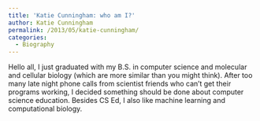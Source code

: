 ```yaml
---
title: 'Katie Cunningham: who am I?'
author: Katie Cunningham
permalink: /2013/05/katie-cunningham/
categories:
  - Biography
---
```

Hello all, I just graduated with my B.S. in computer science and molecular and cellular biology (which are more similar than you might think). After too many late night phone calls from scientist friends who can&#8217;t get their programs working, I decided something should be done about computer science education. Besides CS Ed, I also like machine learning and computational biology.
